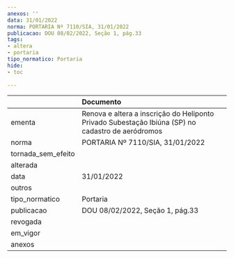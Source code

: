 ```yaml
---
anexos: ''
data: 31/01/2022
norma: PORTARIA Nº 7110/SIA, 31/01/2022
publicacao: DOU 08/02/2022, Seção 1, pág.33
tags:
- altera
- portaria
tipo_normatico: Portaria
hide: 
- toc 
 
---
```


|                    | Documento                                                                                         |
|:-------------------|:--------------------------------------------------------------------------------------------------|
| ementa             | Renova e altera a inscrição do Heliponto Privado Subestação Ibiúna (SP) no cadastro de aeródromos |
| norma              | PORTARIA Nº 7110/SIA, 31/01/2022                                                                  |
| tornada_sem_efeito |                                                                                                   |
| alterada           |                                                                                                   |
| data               | 31/01/2022                                                                                        |
| outros             |                                                                                                   |
| tipo_normatico     | Portaria                                                                                          |
| publicacao         | DOU 08/02/2022, Seção 1, pág.33                                                                   |
| revogada           |                                                                                                   |
| em_vigor           |                                                                                                   |
| anexos             |                                                                                                   |